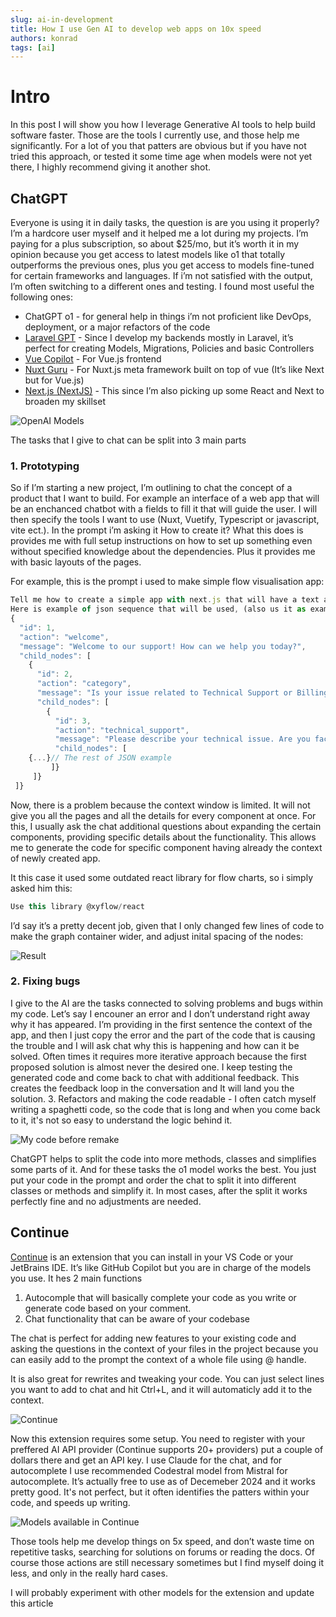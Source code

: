 ```yaml
---
slug: ai-in-development
title: How I use Gen AI to develop web apps on 10x speed
authors: konrad
tags: [ai]
---
```


# Intro

In this post I will show you how I leverage Generative AI tools to help build software faster. Those are the tools I currently use, and those help me significantly. For a lot of you that patters are obvious but if you have not tried this approach, or tested it some time age when models were not yet there, I highly recommend giving it another shot.

<!-- truncate -->

## ChatGPT

Everyone is using it in daily tasks, the question is are you using it properly? I’m a hardcore user myself and it helped me a lot during my projects. I’m paying for a plus subscription, so about $25/mo, but it’s worth it in my opinion because you get access to latest models like o1 that totally outperforms the previous ones, plus you get access to models fine-tuned for certain frameworks and languages. If i’m not satisfied with the output, I’m often switching to a different ones and testing. I found most useful the following ones:

- ChatGPT o1 - for general help in things i’m not proficient like DevOps, deployment, or a major refactors of the code
- [Laravel GPT](https://chatgpt.com/g/g-XTOuIQ6Tz-laravel-gpt) - Since I develop my backends mostly in Laravel, it’s perfect for creating Models, Migrations, Policies and basic Controllers
- [Vue Copilot](https://chatgpt.com/g/g-V9flHctZB-vue-copilot) - For Vue.js frontend
- [Nuxt Guru](https://chatgpt.com/g/g-rKKxzoA8F-nuxt-guru) - For Nuxt.js meta framework built on top of vue (It’s like Next but for Vue.js)
- [Next.js (NextJS)](https://chatgpt.com/g/g-lAbjRB9qC-next-js-nextjs) - This since I’m also picking up some React and Next to broaden my skillset

![OpenAI Models](openai_models.png)

The tasks that I give to chat can be split into 3 main parts

### 1. Prototyping

So if I’m starting a new project, I’m outlining to chat the concept of a product that I want to build. For example an interface of a web app that will be an enchanced chatbot with a fields to fill it that will guide the user. I will then specify the tools I want to use (Nuxt, Vuetify, Typescript or javascript, vite ect.). In the prompt i’m asking it How to create it? What this does is provides me with full setup instructions on how to set up something even without specified knowledge about the dependencies. Plus it provides me with basic layouts of the pages.

For example, this is the prompt i used to make simple flow visualisation app:

```jsx
Tell me how to create a simple app with next.js that will have a text area on the left to which user can paste a json object with a sequece, and on the right it there will appear a graphical representation in the form of the tree graph(in the way that on the top there is one component with 2 branches on botom and then to nodes). When hovered over the sequence node, the details will appear on tooltip.
Here is example of json sequence that will be used, (also us it as example sequence on start:
{
  "id": 1,
  "action": "welcome",
  "message": "Welcome to our support! How can we help you today?",
  "child_nodes": [
    {
      "id": 2,
      "action": "category",
      "message": "Is your issue related to Technical Support or Billing?",
      "child_nodes": [
        {
          "id": 3,
          "action": "technical_support",
          "message": "Please describe your technical issue. Are you facing connectivity issues or software problems?",
          "child_nodes": [
    {...}// The rest of JSON example
         ]}
     ]}
 ]}
```

Now, there is a problem because the context window is limited. It will not give you all the pages and all the details for every component at once. For this, I usually ask the chat additional questions about expanding the certain components, providing specific details about the functionality. This allows me to generate the code for specific component having already the context of newly created app.

It this case it used some outdated react library for flow charts, so i simply asked him this:

```jsx
Use this library @xyflow/react
```

I’d say it’s a pretty decent job, given that I only changed few lines of code to make the graph container wider, and adjust inital spacing of the nodes:

![Result](./example3.png)

### 2. Fixing bugs

I give to the AI are the tasks connected to solving problems and bugs within my code. Let’s say I encouner an error and I don’t understand right away why it has appeared. I’m providing in the first sentence the context of the app, and then I just copy the error and the part of the code that is causing the trouble and I will ask chat why this is happening and how can it be solved. Often times it requires more iterative approach because the first proposed solution is almost never the desired one. I keep testing the generated code and come back to chat with additional feedback. This creates the feedback loop in the conversation and It will land you the solution. 3. Refactors and making the code readable - I often catch myself writing a spaghetti code, so the code that is long and when you come back to it, it's not so easy to understand the logic behind it.

![My code before remake](./spaghetti.webp)

ChatGPT helps to split the code into more methods, classes and simplifies some parts of it. And for these tasks the o1 model works the best. You just put your code in the prompt and order the chat to split it into different classes or methods and simplify it. In most cases, after the split it works perfectly fine and no adjustments are needed.

## Continue

[Continue](https://www.continue.dev/) is an extension that you can install in your VS Code or your JetBrains IDE. It’s like GitHub Copilot but you are in charge of the models you use. It hes 2 main functions

1. Autocomple that will basically complete your code as you write or generate code based on your comment.
2. Chat functionality that can be aware of your codebase

The chat is perfect for adding new features to your existing code and asking the questions in the context of your files in the project because you can easily add to the prompt the context of a whole file using @ handle.

It is also great for rewrites and tweaking your code. You can just select lines you want to add to chat and hit Ctrl+L, and it will automaticly add it to the context.

![Continue](./continue.png)

Now this extension requires some setup. You need to register with your preffered AI API provider (Continue supports 20+ providers) put a couple of dollars there and get an API key. I use Claude for the chat, and for autocomplete I use recommended Codestral model from Mistral for autocomplete. It’s actually free to use as of Decemeber 2024 and it works pretty good. It's not perfect, but it often identifies the patters within your code, and speeds up writing.

![Models available in Continue](./models_continue.gif)

Those tools help me develop things on 5x speed, and don’t waste time on repetitive tasks, searching for solutions on forums or reading the docs. Of course those actions are still necessary sometimes but I find myself doing it less, and only in the really hard cases.

I will probably experiment with other models for the extension and update this article
